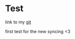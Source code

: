 # Test
link to my [git](https://github.com/spider-in-bathroom/Obsidian)

first test for the new syncing <3